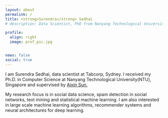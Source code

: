 ```yaml
---
layout: about
permalink: /
title: <strong>Surendra</strong> Sedhai
# description: Data Scientist, PhD from Nanyang Technological University, Singapore.

profile:
  align: right
  image: prof_pic.jpg


news: false
social: true
---
```


I am Surendra Sedhai, data scientist at Tabcorp, Sydney. I received my Ph.D. in Computer Science at Nanyang Technological University(NTU), Singapore and supervised by <a href="https://www.ntu.edu.sg/home/axsun/">Aixin Sun.</a>

My research focus is in social data science, spam detection in social networks, text mining and statistical machine learning. I am also interested in large scale machine learning algorithms, recommender systems and neural architectures for deep learning.

